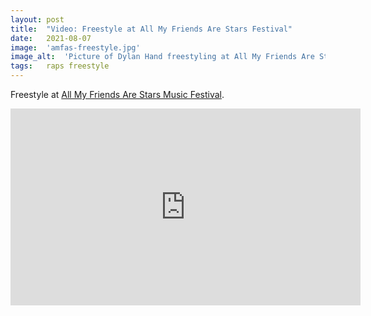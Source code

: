 ```yaml
---
layout: post
title:  "Video: Freestyle at All My Friends Are Stars Festival"
date:   2021-08-07
image:  'amfas-freestyle.jpg'
image_alt:  'Picture of Dylan Hand freestyling at All My Friends Are Stars Festival in Gothenburg'
tags:   raps freestyle
---
```


Freestyle at [All My Friends Are Stars Music Festival](https://www.allmyfriendsarestars.com/).

<iframe width="560" height="315" src="https://www.youtube-nocookie.com/embed/NWsypGJQH7o" frameborder="0" allow="accelerometer; autoplay; encrypted-media; gyroscope; picture-in-picture" allowfullscreen></iframe>
